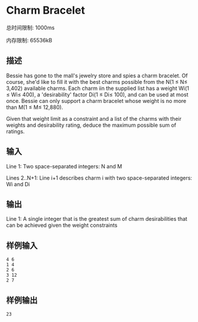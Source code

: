 # Charm Bracelet
总时间限制: 1000ms
 
内存限制: 65536kB

## 描述

Bessie has gone to the mall's jewelry store and spies a charm bracelet. Of course, she'd like to fill it with the best charms possible from the N(1 ≤ N≤ 3,402) available charms. Each charm iin the supplied list has a weight Wi(1 ≤ Wi≤ 400), a 'desirability' factor Di(1 ≤ Di≤ 100), and can be used at most once. Bessie can only support a charm bracelet whose weight is no more than M(1 ≤ M≤ 12,880).

Given that weight limit as a constraint and a list of the charms with their weights and desirability rating, deduce the maximum possible sum of ratings.

## 输入

Line 1: Two space-separated integers: N and M

Lines 2..N+1: Line i+1 describes charm i with two space-separated integers: Wi and Di

## 输出

Line 1: A single integer that is the greatest sum of charm desirabilities that can be achieved given the weight constraints

## 样例输入

```text
4 6
1 4
2 6
3 12
2 7
```

## 样例输出

```text
23
```
